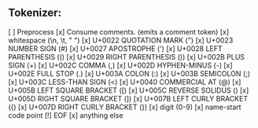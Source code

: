 ## Tokenizer:

[ ] Preprocess
[x] Consume comments. (emits a comment token)
[x] whitespace (\n, \t, " ")
[x] U+0022 QUOTATION MARK (")
[x] U+0023 NUMBER SIGN (#)
[x] U+0027 APOSTROPHE (')
[x] U+0028 LEFT PARENTHESIS (()
[x] U+0029 RIGHT PARENTHESIS ())
[x] U+002B PLUS SIGN (+)
[x] U+002C COMMA (,)
[x] U+002D HYPHEN-MINUS (-)
[x] U+002E FULL STOP (.)
[x] U+003A COLON (:)
[x] U+003B SEMICOLON (;)
[x] U+003C LESS-THAN SIGN (<)
[x] U+0040 COMMERCIAL AT (@)
[x] U+005B LEFT SQUARE BRACKET ([)
[x] U+005C REVERSE SOLIDUS (\)
[x] U+005D RIGHT SQUARE BRACKET (])
[x] U+007B LEFT CURLY BRACKET ({)
[x] U+007D RIGHT CURLY BRACKET (})
[x] digit (0-9)
[x] name-start code point
[!] EOF
[x] anything else
